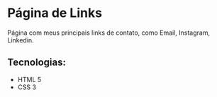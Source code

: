 # Página de Links
<p>Página com meus principais links de contato, como Email, Instagram, Linkedin.</p>
<h2> Tecnologias: </h2> 
<ul>
    <li>HTML 5</li>
    <li>CSS 3</li>
</ul>

